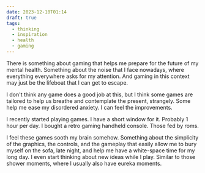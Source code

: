 ```yaml
---
date: 2023-12-10T01:14
draft: true
tags:
  - thinking
  - inspiration
  - health
  - gaming
---
```

There is something about gaming that helps me prepare for the future of my mental health. Something about the noise that I face nowadays, where everything everywhere asks for my attention. And gaming in this context may just be the lifeboat that I can get to escape.

I don't think any game does a good job at this, but I think some games are tailored to help us breathe and contemplate the present, strangely. Some help me ease my disordered anxiety. I can feel the improvements.

I recently started playing games. I have a short window for it. Probably 1 hour per day. I bought a retro gaming handheld console. Those fed by roms.

I feel these games sooth my brain somehow. Something about the simplicity of the graphics, the controls, and the gameplay that easily allow me to bury myself on the sofa, late night, and help me have a white-space time for my long day. I even start thinking about new ideas while I play. Similar to those shower moments, where I usually also have eureka moments.


